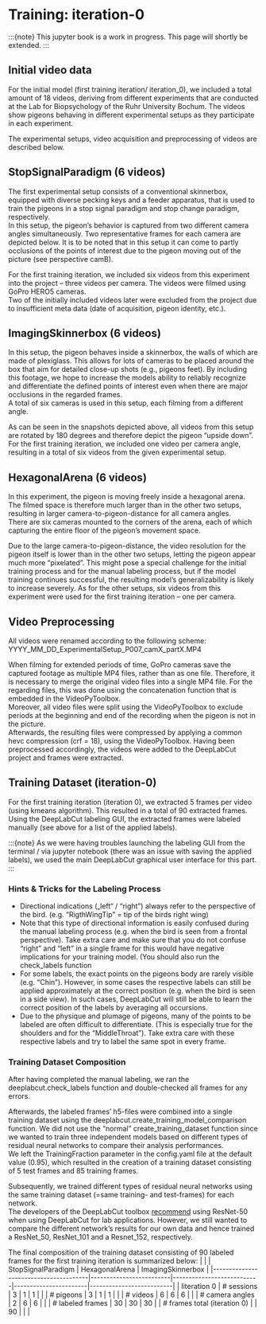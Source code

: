 # Training: iteration-0
:::{note}
This jupyter book is a work in progress. This page will shortly be extended.
:::

## Initial video data
For the initial model (first training iteration/ iteration_0), we included a total amount of 18 videos, deriving from different experiments that are conducted at the Lab for Biopsychology of the Ruhr University Bochum. The videos show pigeons behaving in different experimental setups as they participate in each experiment.

The experimental setups, video acquisition and preprocessing of videos are described below.

## StopSignalParadigm (6 videos)
The first experimental setup consists of a conventional skinnerbox, equipped with diverse pecking keys and a feeder apparatus, that is used to train the pigeons in a stop signal paradigm and stop change paradigm, respectively.  
In this setup, the pigeon’s behavior is captured from two different camera angles simultaneously. Two representative frames for each camera are depicted below. It is to be noted that in this setup it can come to partly occlusions of the points of interest due to the pigeon moving out of the picture (see perspective camB).

<!---add TABLE--->

For the first training iteration, we included six videos from this experiment into the project – three videos per camera. The videos were filmed using GoPro HERO5 cameras.  
Two of the initially included videos later were excluded from the project due to insufficient meta data (date of acquisition, pigeon identity, etc.).

## ImagingSkinnerbox (6 videos)
In this setup, the pigeon behaves inside a skinnerbox, the walls of which are made of plexiglass. This allows for lots of cameras to be placed around the box that aim for detailed close-up shots (e.g., pigeons feet). By including this footage, we hope to increase the models ability to reliably recognize and differentiate the defined points of interest even when there are major occlusions in the regarded frames.  
A total of six cameras is used in this setup, each filming from a different angle.

<!---add TABLE--->

As can be seen in the snapshots depicted above, all videos from this setup are rotated by 180 degrees and therefore depict the pigeon “upside down”.
For the first training iteration, we included one video per camera angle, resulting in a total of six videos from the given experimental setup.

## HexagonalArena (6 videos)
In this experiment, the pigeon is moving freely inside a hexagonal arena. The filmed space is therefore much larger than in the other two setups, resulting in larger camera-to-pigeon-distance for all camera angles.  
There are six cameras mounted to the corners of the arena, each of which capturing the entire floor of the pigeon’s movement space.

<!---add TABLE--->

Due to the large camera-to-pigeon-distance, the video resolution for the pigeon itself is lower than in the other two setups, letting the pigeon appear much more “pixelated”. This might pose a special challenge for the initial training process and for the manual labeling process, but if the model training continues successful, the resulting model’s generalizability is likely to increase severely.
As for the other setups, six videos from this experiment were used for the first training iteration – one per camera.

## Video Preprocessing
All videos were renamed according to the following scheme:  
YYYY_MM_DD_ExperimentalSetup_P007_camX_partX.MP4

When filming for extended periods of time, GoPro cameras save the captured footage as multiple MP4 files, rather than as one file. Therefore, it is necessary to merge the original video files into a single MP4 file. For the regarding files, this was done using the concatenation function that is embedded in the VideoPyToolbox.  
Moreover, all video files were split using the VideoPyToolbox to exclude periods at the beginning and end of the recording when the pigeon is not in the picture.  
Afterwards, the resulting files were compressed by applying a common hevc compression (crf = 18), using the VideoPyToolbox.
Having been preprocessed accordingly, the videos were added to the DeepLabCut project and frames were extracted.

<!---Definitely need to specify!--->

## Training Dataset (iteration-0)
For the first training iteration (iteration 0), we extracted 5 frames per video (using kmeans algorithm). This resulted in a total of 90 extracted frames.  
Using the DeepLabCut labeling GUI, the extracted frames were labeled manually (see above for a list of the applied labels).

:::{note}
As we were having troubles launching the labeling GUI from the terminal / via jupyter notebook (there was an issue with saving the applied labels), we used the main DeepLabCut graphical user interface for this part.
:::

### Hints & Tricks for the Labeling Process <!---MOVE TO TUTORIAL SECTION--->
* Directional indications („left“ / “right”) always refer to the perspective of the bird. (e.g. “RigthWingTip” = tip of the birds right wing)
* Note that this type of directional information is easily confused during the manual labeling process (e.g. when the bird is seen from a frontal perspective). Take extra care and make sure that you do not confuse “right” and “left” in a single frame for this would have negative implications for your training model. (You should also run the check_labels function
* For some labels, the exact points on the pigeons body are rarely visible (e.g. “Chin”). However, in some cases the respective labels can still be applied approximately at the correct position (e.g. when the bird is seen in a side view). In such cases, DeepLabCut will still be able to learn the correct position of the labels by averaging all occursions.
* Due to the physique and plumage of pigeons, many of the points to be labeled are often difficult to differentiate. (This is especially true for the shoulders and for the “MiddleThroat”). Take extra care with these respective labels and try to label the same spot in every frame.

### Training Dataset Composition 
After having completed the manual labeling, we ran the deeplabcut.check_labels function and double-checked all frames for any errors.

Afterwards, the labeled frames’ h5-files were combined into a single training dataset using the deeplabcut.create_training_model_comparison function. We did not use the “normal” create_training_dataset function since we wanted to train three independent models based on different types of residual neural networks to compare their analysis performances.  
We left the TrainingFraction parameter in the config.yaml file at the default value (0.95), which resulted in the creation of a training dataset consisting of 5 test frames and 85 training frames.

Subsequently, we trained different types of residual neural networks using the same training dataset (=same training- and test-frames) for each network.  
The developers of the DeepLabCut toolbox [recommend](https://github.com/DeepLabCut/DeepLabCut/wiki/What-neural-network-should-I-use%3F-(Trade-offs,-speed-performance,-and-considerations)) using ResNet-50 when using DeepLabCut for lab applications. However, we still wanted to compare the different network’s results for our own data and hence trained a ResNet_50, ResNet_101 and a Resnet_152, respectively.

The final composition of the training dataset consisting of 90 labeled frames for the first training iteration is summarized below:
|                                       |                         |     StopSignalParadigm    |     HexagonalArena    |     ImagingSkinnerbox    |
|---------------------------------------|-------------------------|---------------------------|-----------------------|--------------------------|
|     Iiteration 0                      |     # sessions          |     3                     |     1                 |     1                    |
|                                       |     # pigeons           |     3                     |     1                 |     1                    |
|                                       |     # videos            |     6                     |     6                 |     6                    |
|                                       |     # camera angles     |     2                     |     6                 |     6                    |
|                                       |     # labeled frames    |     30                    |     30                |     30                   |
|     # frames total   (iteration 0)    |                         |     90                    |                       |                          |

